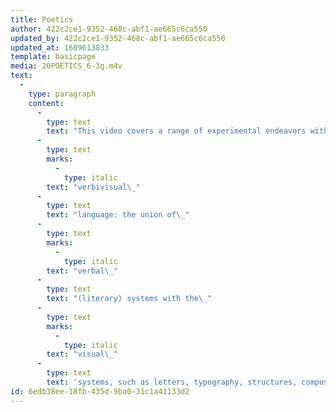 ```yaml
---
title: Poetics
author: 422c2ce1-9352-468c-abf1-ae665c6ca550
updated_by: 422c2ce1-9352-468c-abf1-ae665c6ca550
updated_at: 1609613833
template: basicpage
media: 20POETICS_6-3g.m4v
text:
  -
    type: paragraph
    content:
      -
        type: text
        text: "This video covers a range of experimental endeavors within\_"
      -
        type: text
        marks:
          -
            type: italic
        text: "verbivisual\_"
      -
        type: text
        text: "language: the union of\_"
      -
        type: text
        marks:
          -
            type: italic
        text: "verbal\_"
      -
        type: text
        text: "(literary) systems with the\_"
      -
        type: text
        marks:
          -
            type: italic
        text: "visual\_"
      -
        type: text
        text: 'systems, such as letters, typography, structures, composition, and space/time experiences.'
id: 6edb38ee-18fb-435d-9ba0-31c1a41133d2
---
```

